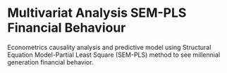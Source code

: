 # Multivariat Analysis SEM-PLS Financial Behaviour

Econometrics causality analysis and predictive model using Structural Equation Model-Partial Least Square (SEM-PLS) method to see millennial generation financial behavior.
